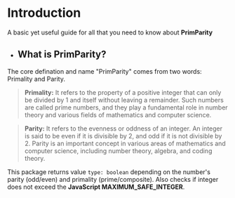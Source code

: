 # Introduction

<p>A basic yet useful guide for all that you need to know about <b>PrimParity</b></p>

- ## What is **PrimParity**?

The core defination and name "PrimParity" comes from two words:<br>Primality and Parity.

> **Primality:** It refers to the property of a positive integer that can only be divided by 1 and itself without leaving a remainder. Such numbers are called prime numbers, and they play a fundamental role in number theory and various fields of mathematics and computer science.

> **Parity:** It refers to the evenness or oddness of an integer. An integer is said to be even if it is divisible by 2, and odd if it is not divisible by 2. Parity is an important concept in various areas of mathematics and computer science, including number theory, algebra, and coding theory.

This package returns value ```type: boolean``` depending on the number's parity (odd/even) and primality (prime/composite). Also checks if integer does not exceed the **JavaScript MAXIMUM_SAFE_INTEGER**.